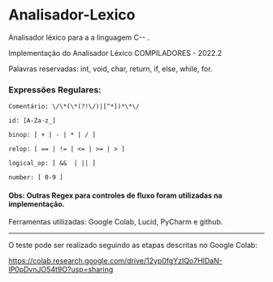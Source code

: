 # Analisador-Lexico
Analisador léxico para a a linguagem C--
.

Implementação do Analisador Léxico
COMPILADORES - 2022.2


Palavras reservadas: int, void, char, return, if, else, while, for.

<h3>Expressões Regulares:</h3>

	Comentário: \/\*(\*(?!\/)|[^*])*\*\/
	
	id: [A-Za-z_]

	binop: [ + | - | * | / ]

	relop: [ == | != | <= | >= | > ]

	logical_op: [ &&  | || ]
	
	number: [ 0-9 ]

#### Obs: Outras Regex para controles de fluxo foram utilizadas na implementação.


Ferramentas utilizadas:
Google Colab, Lucid, PyCharm e github.
<hr>
O teste pode ser realizado seguindo as etapas descritas no Google Colab: 

https://colab.research.google.com/drive/12yp0fgYzIQo7HlDaN-lP0pDvnJO54t9O?usp=sharing


